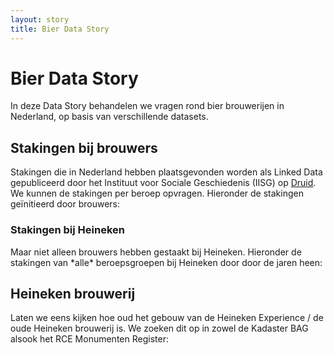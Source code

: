 ```yaml
---
layout: story
title: Bier Data Story
---
```


<h1>Bier Data Story</h1>

<p>In deze Data Story behandelen we vragen rond bier brouwerijen in Nederland, op basis van verschillende datasets.</p>

<h2>Stakingen bij brouwers</h2>
<p>Stakingen die in Nederland hebben plaatsgevonden worden als Linked Data gepubliceerd door het Instituut voor Sociale Geschiedenis (IISG) op <a href="https://druid.datalegend.net/dataLegend/strikes" target="_blank">Druid</a>.  We kunnen de stakingen per beroep opvragen.  Hieronder de stakingen geïnitieerd door brouwers:</p>

<query data-config-ref="https://druid.datalegend.net/dataLegend/strikes/queries/stakingen-brouwers">
</query>

<h3>Stakingen bij Heineken</h3>

<p>Maar niet alleen brouwers hebben gestaakt bij Heineken.  Hieronder de stakingen van *alle* beroepsgroepen bij Heineken door door de jaren heen:</p>

<query data-config-ref="https://druid.datalegend.net/dataLegend/strikes/queries/stakingen-heineken">
</query>

<h2>Heineken brouwerij</h2>

<p>Laten we eens kijken hoe oud het gebouw van de Heineken Experience / de oude Heineken brouwerij is.  We zoeken dit op in zowel de Kadaster BAG alsook het RCE Monumenten Register:</p>

<query data-config-ref="https://data.labs.kadaster.nl/kadaster/knowledge-graph/queries/bier">
</query>
